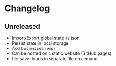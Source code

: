 # Changelog

## Unreleased

- Import/Export global state as json
- Persist state in local storage
- Add businesses (wip)
- Can be hosted on a static website (GitHub pages)
- file-saver loads in separate file on demand
